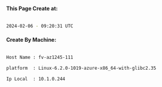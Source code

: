 
   
#### This Page Create at:

```bash

2024-02-06 - 09:20:31 UTC

```

#### Create By Machine:

```bash

Host Name : fv-az1245-111

platform  : Linux-6.2.0-1019-azure-x86_64-with-glibc2.35

Ip Local  : 10.1.0.244

```

